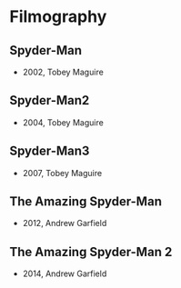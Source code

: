 # Filmography

## Spyder-Man

- 2002, Tobey Maguire

## Spyder-Man2

- 2004, Tobey Maguire

## Spyder-Man3

- 2007, Tobey Maguire


## The Amazing Spyder-Man 

- 2012, Andrew Garfield


## The Amazing Spyder-Man 2 

- 2014, Andrew Garfield
